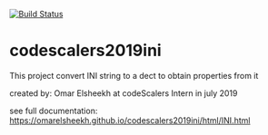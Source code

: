 [![Build Status](https://travis-ci.com/omarelsheekh/codescalers2019ini.svg?branch=master)](https://travis-ci.com/omarelsheekh/codescalers2019ini)

# codescalers2019ini
This project convert INI string to a dect to obtain properties from it

created by: Omar Elsheekh at codeScalers Intern in july 2019

see full documentation: https://omarelsheekh.github.io/codescalers2019ini/html/INI.html

